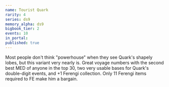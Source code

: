 ```yaml
---
name: Tourist Quark
rarity: 4
series: ds9
memory_alpha: ds9
bigbook_tier: 2
events: 10
in_portal:
published: true
---
```


Most people don't think "powerhouse" when they see Quark's shapely lobes, but this variant very nearly is. Great voyage numbers with the second best MED of anyone in the top 30, two very usable bases for Quark's double-digit events, and +1 Ferengi collection. Only 11 Ferengi items required to FE make him a bargain.
